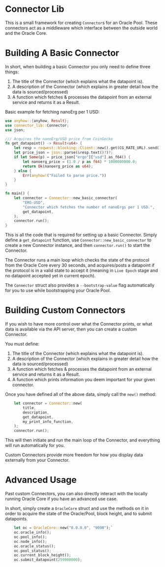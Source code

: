 # Connector Lib

This is a small framework for creating `Connector`s for an Oracle Pool. These connectors act as a middleware which interface between the outside world and the Oracle Core.


Building A Basic Connector
==========================
In short, when building a basic Connector you only need to define three things:
1. The title of the Connector (which explains what the datapoint is).
2. A description of the Connector (which explains in greater detail how the data is sourced/processed)
3. A function which fetches & processes the datapoint from an external service and returns it as a Result<u64>.

Basic example for fetching nanoErg per 1 USD:

```rust
use anyhow::{anyhow, Result};
use connector_lib::Connector;
use json;

/// Acquires the nanoErg/USD price from CoinGecko
fn get_datapoint() -> Result<u64> {
    let resp = reqwest::blocking::Client::new().get(CG_RATE_URL).send()?;
    let price_json = json::parse(&resp.text()?)?;
    if let Some(p) = price_json["ergo"]["usd"].as_f64() {
        let nanoerg_price = (1.0 / p as f64) * 1000000000.0;
        return Ok(nanoerg_price as u64);
    } else {
        Err(anyhow!("Failed to parse price."))
    }
}

fn main() {
    let connector = Connector::new_basic_connector(
        "ERG-USD",
        "Connector which fetches the number of nanoErgs per 1 USD.",
        get_datapoint,
    );
    connector.run();
}
```

This is all the code that is required for setting up a basic Connector. Simply define a `get_datapoint` function, use `Connector::new_basic_connector` to create a new Connector instance, and then `connector.run()` to start the Connector.

The Connector runs a main loop which checks the state of the protocol from the Oracle Core every 30 seconds, and acquires/posts a datapoint if the protocol is in a valid state to accept it (meaning in `Live Epoch` stage and no datapoint accepted yet in current epoch).

The `Connector` struct also provides a `--bootstrap-value` flag automatically for you to use while bootstrapping your Oracle Pool.


Building Custom Connectors
==========================

If you wish to have more control over what the Connector prints, or what data is available via the API server, then you can create a custom Connector.

You must define:
1. The title of the Connector (which explains what the datapoint is).
2. A description of the Connector (which explains in greater detail how the data is sourced/processed)
3. A function which fetches & processes the datapoint from an external service and returns it as a Result<u64>.
4. A function which prints information you deem important for your given connector.

Once you have defined all of the above data, simply call the `new()` method:

```rust
    let connector = Connector::new(
        title,
        description,
        get_datapoint,
        my_print_info_function,
    );
    connector.run();
```

This will then initiate and run the main loop of the Connector, and everything will run automatically for you.

Custom Connectors provide more freedom for how you display data externally from your Connector.


Advanced Usage
=================
Past custom Connectors, you can also directly interact with the locally running Oracle Core if you have an advanced use case.

In short, simply create a `OracleCore` struct and use the methods on it in order to acquire the state of the Oracle/Pool, block height, and to submit datapoints.
```rust
    let oc = OracleCore::new("0.0.0.0", "9090");`
    oc.oracle_info();
    oc.pool_info();
    oc.node_info();
    oc.oracle_status();
    oc.pool_status();
    oc.current_block_height();
    oc.submit_datapoint(259900000);
```